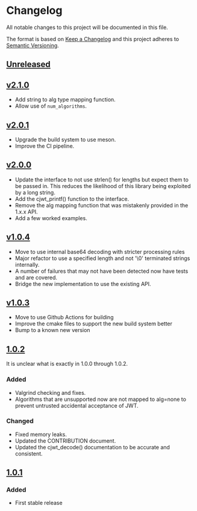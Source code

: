 <!--
SPDX-FileCopyrightText: 2017-2021 Comcast Cable Communications Management, LLC
SPDX-License-Identifier: Apache-2.0
-->
# Changelog
All notable changes to this project will be documented in this file.

The format is based on [Keep a Changelog](http://keepachangelog.com/en/1.0.0/)
and this project adheres to [Semantic Versioning](http://semver.org/spec/v2.0.0.html).

## [Unreleased]

## [v2.1.0]
- Add string to alg type mapping function.
- Allow use of `num_algorithms`.

## [v2.0.1]
- Upgrade the build system to use meson.
- Improve the CI pipeline.

## [v2.0.0]
- Update the interface to not use strlen() for lengths but expect them to be
  passed in.  This reduces the likelihood of this library being exploited by
  a long string.
- Add the cjwt_printf() function to the interface.
- Remove the alg mapping function that was mistakenly provided in the 1.x.x API.
- Add a few worked examples.

## [v1.0.4]
- Move to use internal base64 decoding with stricter processing rules
- Major refactor to use a specified length and not '\0' terminated strings internally.
- A number of failures that may not have been detected now have tests and are covered.
- Bridge the new implementation to use the existing API.

## [v1.0.3]
- Move to use Github Actions for building
- Improve the cmake files to support the new build system better
- Bump to a known new version

## [1.0.2]

It is unclear what is exactly in 1.0.0 through 1.0.2.

### Added
- Valgrind checking and fixes.
- Algorithms that are unsupported now are not mapped to alg=none to prevent untrusted
  accidental acceptance of JWT.

### Changed
- Fixed memory leaks.
- Updated the CONTRIBUTION document.
- Updated the cjwt_decode() documentation to be accurate and consistent.

## [1.0.1]
### Added
- First stable release

[Unreleased]: https://github.com/xmidt-org/cjwt/compare/v2.1.0...HEAD
[v2.1.0]: https://github.com/xmidt-org/cjwt/compare/v2.0.1...v2.1.0
[v2.0.1]: https://github.com/xmidt-org/cjwt/compare/v2.0.0...v2.0.1
[v2.0.0]: https://github.com/xmidt-org/cjwt/compare/v1.0.4...v2.0.0
[v1.0.4]: https://github.com/xmidt-org/cjwt/compare/v1.0.3...v1.0.4
[v1.0.3]: https://github.com/xmidt-org/cjwt/compare/1.0.2...v1.0.3
[1.0.2]: https://github.com/xmidt-org/cjwt/compare/1.0.1...1.0.2
[1.0.1]: https://github.com/xmidt-org/cjwt/compare/5d07465b61c7787e1ae8491c320a93cf3a1f531c...1.0.1
